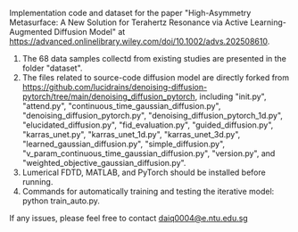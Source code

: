 Implementation code and dataset for the paper "High-Asymmetry Metasurface: A New Solution for Terahertz Resonance via Active Learning-Augmented Diffusion Model" at https://advanced.onlinelibrary.wiley.com/doi/10.1002/advs.202508610.

1. The 68 data samples collectd from existing studies are presented in the folder "dataset".
2. The files related to source-code diffusion model are directly forked from https://github.com/lucidrains/denoising-diffusion-pytorch/tree/main/denoising_diffusion_pytorch, including "init.py", "attend.py", "continuous_time_gaussian_diffusion.py", "denoising_diffusion_pytorch.py", "denoising_diffusion_pytorch_1d.py", "elucidated_diffusion.py", "fid_evaluation.py", "guided_diffusion.py", "karras_unet.py", "karras_unet_1d.py", "karras_unet_3d.py", "learned_gaussian_diffusion.py", "simple_diffusion.py", "v_param_continuous_time_gaussian_diffusion.py", "version.py", and "weighted_objective_gaussian_diffusion.py". 
3. Lumerical FDTD, MATLAB, and PyTorch should be installed before running.
4. Commands for automatically training and testing the iterative model: python train_auto.py.

If any issues, please feel free to contact daiq0004@e.ntu.edu.sg
